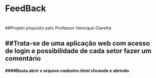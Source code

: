 # FeedBack <h1>
##Projeto proposto pelo Professor Henrique Giaretta <h2>
##Trata-se de uma aplicação web com acesso de login e possibilidade de cada setor fazer um comentário<h4>
####Basta abrir o arquivo _cadastro.html_ clicando e abrindo<h4>
